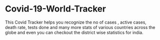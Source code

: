 # Covid-19-World-Tracker
This Covid Tracker helps you recognize the no of cases , active cases, death rate, tests done and many more stats of various countries across the globe and even you can checkout the district wise statistics for india.
